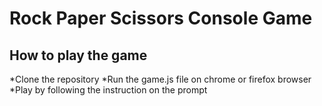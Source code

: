 # Rock Paper Scissors Console Game

## How to play the game
*Clone the repository
*Run the game.js file on chrome or firefox browser
*Play by following the instruction on the prompt